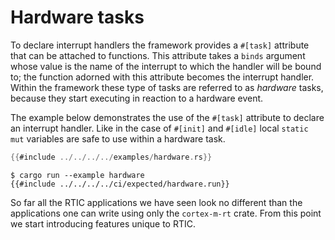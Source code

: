 # Hardware tasks

To declare interrupt handlers the framework provides a `#[task]` attribute that
can be attached to functions. This attribute takes a `binds` argument whose
value is the name of the interrupt to which the handler will be bound to; the
function adorned with this attribute becomes the interrupt handler. Within the
framework these type of tasks are referred to as *hardware* tasks, because they
start executing in reaction to a hardware event.

The example below demonstrates the use of the `#[task]` attribute to declare an
interrupt handler. Like in the case of `#[init]` and `#[idle]` local `static
mut` variables are safe to use within a hardware task.

``` rust
{{#include ../../../../examples/hardware.rs}}
```

``` console
$ cargo run --example hardware
{{#include ../../../../ci/expected/hardware.run}}
```

So far all the RTIC applications we have seen look no different than the
applications one can write using only the `cortex-m-rt` crate. From this point
we start introducing features unique to RTIC.
